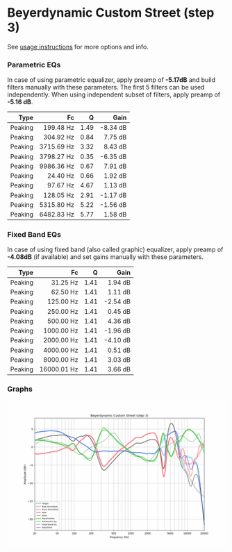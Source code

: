 # Beyerdynamic Custom Street (step 3)
See [usage instructions](https://github.com/jaakkopasanen/AutoEq#usage) for more options and info.

### Parametric EQs
In case of using parametric equalizer, apply preamp of **-5.17dB** and build filters manually
with these parameters. The first 5 filters can be used independently.
When using independent subset of filters, apply preamp of **-5.16 dB**.

| Type    | Fc         |    Q | Gain     |
|--------:|-----------:|-----:|---------:|
| Peaking | 199.48 Hz  | 1.49 | -8.34 dB |
| Peaking | 304.92 Hz  | 0.84 | 7.75 dB  |
| Peaking | 3715.69 Hz | 3.32 | 8.43 dB  |
| Peaking | 3798.27 Hz | 0.35 | -6.35 dB |
| Peaking | 9986.36 Hz | 0.67 | 7.91 dB  |
| Peaking | 24.40 Hz   | 0.66 | 1.92 dB  |
| Peaking | 97.67 Hz   | 4.67 | 1.13 dB  |
| Peaking | 128.05 Hz  | 2.91 | -1.17 dB |
| Peaking | 5315.80 Hz | 5.22 | -1.56 dB |
| Peaking | 6482.83 Hz | 5.77 | 1.58 dB  |

### Fixed Band EQs
In case of using fixed band (also called graphic) equalizer, apply preamp of **-4.08dB**
(if available) and set gains manually with these parameters.

| Type    | Fc          |    Q | Gain     |
|--------:|------------:|-----:|---------:|
| Peaking | 31.25 Hz    | 1.41 | 1.94 dB  |
| Peaking | 62.50 Hz    | 1.41 | 1.11 dB  |
| Peaking | 125.00 Hz   | 1.41 | -2.54 dB |
| Peaking | 250.00 Hz   | 1.41 | 0.45 dB  |
| Peaking | 500.00 Hz   | 1.41 | 4.36 dB  |
| Peaking | 1000.00 Hz  | 1.41 | -1.96 dB |
| Peaking | 2000.00 Hz  | 1.41 | -4.10 dB |
| Peaking | 4000.00 Hz  | 1.41 | 0.51 dB  |
| Peaking | 8000.00 Hz  | 1.41 | 3.03 dB  |
| Peaking | 16000.01 Hz | 1.41 | 3.66 dB  |

### Graphs
![](./Beyerdynamic%20Custom%20Street%20(step%203).png)